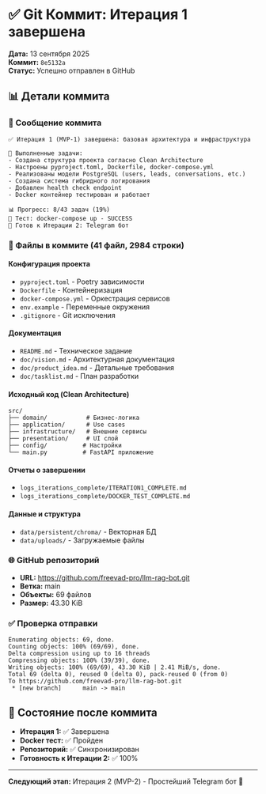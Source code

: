# ✅ Git Коммит: Итерация 1 завершена

**Дата:** 13 сентября 2025  
**Коммит:** `8e5132a`  
**Статус:** Успешно отправлен в GitHub

## 📊 Детали коммита

### 📝 Сообщение коммита
```
✅ Итерация 1 (MVP-1) завершена: базовая архитектура и инфраструктура

🎯 Выполненные задачи:
- Создана структура проекта согласно Clean Architecture
- Настроены pyproject.toml, Dockerfile, docker-compose.yml
- Реализованы модели PostgreSQL (users, leads, conversations, etc.)
- Создана система гибридного логирования
- Добавлен health check endpoint
- Docker контейнер тестирован и работает

📊 Прогресс: 8/43 задач (19%)
🧪 Тест: docker-compose up - SUCCESS
🚀 Готов к Итерации 2: Telegram бот
```

### 📁 Файлы в коммите (41 файл, 2984 строки)

#### Конфигурация проекта
- `pyproject.toml` - Poetry зависимости
- `Dockerfile` - Контейнеризация
- `docker-compose.yml` - Оркестрация сервисов
- `env.example` - Переменные окружения
- `.gitignore` - Git исключения

#### Документация
- `README.md` - Техническое задание
- `doc/vision.md` - Архитектурная документация
- `doc/product_idea.md` - Детальные требования
- `doc/tasklist.md` - План разработки

#### Исходный код (Clean Architecture)
```
src/
├── domain/           # Бизнес-логика
├── application/      # Use cases
├── infrastructure/   # Внешние сервисы
├── presentation/     # UI слой
├── config/          # Настройки
└── main.py          # FastAPI приложение
```

#### Отчеты о завершении
- `logs_iterations_complete/ITERATION1_COMPLETE.md`
- `logs_iterations_complete/DOCKER_TEST_COMPLETE.md`

#### Данные и структура
- `data/persistent/chroma/` - Векторная БД
- `data/uploads/` - Загружаемые файлы

### 🌐 GitHub репозиторий
- **URL:** https://github.com/freevad-pro/llm-rag-bot.git
- **Ветка:** main  
- **Объекты:** 69 файлов
- **Размер:** 43.30 KiB

### ✅ Проверка отправки
```
Enumerating objects: 69, done.
Counting objects: 100% (69/69), done.
Delta compression using up to 16 threads
Compressing objects: 100% (39/39), done.
Writing objects: 100% (69/69), 43.30 KiB | 2.41 MiB/s, done.
Total 69 (delta 0), reused 0 (delta 0), pack-reused 0 (from 0)
To https://github.com/freevad-pro/llm-rag-bot.git
 * [new branch]      main -> main
```

## 🎯 Состояние после коммита

- **Итерация 1:** ✅ Завершена
- **Docker тест:** ✅ Пройден  
- **Репозиторий:** ✅ Синхронизирован
- **Готовность к Итерации 2:** ✅ 100%

---

**Следующий этап:** Итерация 2 (MVP-2) - Простейший Telegram бот 🤖
